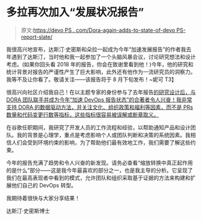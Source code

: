 # 多拉再次加入“发展状况报告”

> 原文:[https://devo PS . com/Dora-again-adds-to-state-of-devo PS-report-slate/](https://devops.com/dora-again-adds-to-state-of-devops-report-slate/)

我很高兴地宣布，达斯汀·史密斯和朵拉一起成为今年“加速发展报告”的作者我去年遇到了达斯汀，当时他和我一起参加了一个头脑风暴会议，讨论研究想法和设计考虑。(如果你回头看 2018 年的报告，你会在致谢里看到他！)今年，他的研究和统计背景对报告的严谨性产生了巨大影响，此外还有他作为一流研究员的洞察力。我等不及让你看了。敬请关注——该报告将于 8 月下旬发布！~妮可 T3】

很高兴向社区介绍我自己！在以主题专家的身份参与了去年报告[的研究设计后，与 DORA 团队联手并成为今年“加速 DevOps 报告状态”的合著者令人兴奋！我非常支持 DORA 的数据驱动方法，并关注文化、组织政策和福利等因素，而不是 PRs 数量和代码变更行数等指标，这些指标很容易被误解或断章取义。](https://devops.com/new-accelerate-state-of-devops-report-reveals-the-database-is-now-key-to-devops/)

在谷歌任职期间，我研究了开发人员的工作流程和经验，以帮助通知产品和设计团队。我的背景是心理学，重点是考虑影响个人或团队判断和决策的系统因素。我相信人们会受到环境约束的影响，为了帮助他们最有效地工作，我们需要了解这些约束。

今年的报告充满了趋势和令人兴奋的新发现。请务必查看“缩放转换中真正起作用的是什么”部分——这是我今年最喜欢的部分之一，也是我主导的分析。它呈现了我们在最高表现者中看到的模式，允许团队和组织采取基于证据的方法来构建和扩展他们自己的 DevOps 转型。

我期待着很快与大家分享结果！

达斯汀·史密斯博士